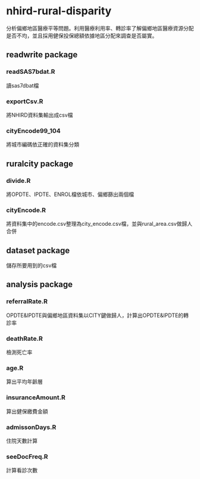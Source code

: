 # nhird-rural-disparity
分析偏鄉地區醫療平等問題。利用醫療利用率、轉診率了解偏鄉地區醫療資源分配是否不均，並且採用健保投保總額依據地區分配來調查是否屬實。

## readwrite package

### readSAS7bdat.R
讀sas7dbat檔

### exportCsv.R
將NHIRD資料集輸出成csv檔

### cityEncode99_104
將城市編碼依正確的資料集分類

## ruralcity package
### divide.R
將OPDTE、IPDTE、ENROL檔依城市、偏鄉篩出兩個檔

### cityEncode.R
將資料集中的encode.csv整理為city_encode.csv檔，並與rural_area.csv做歸人合併

## dataset package
儲存所要用到的csv檔

## analysis package

### referralRate.R
OPDTE&IPDTE與偏鄉地區資料集以CITY鍵做歸人，計算出OPDTE&IPDTE的轉診率

### deathRate.R
檢測死亡率

### age.R
算出平均年齡層

### insuranceAmount.R
算出健保繳費金額

### admissonDays.R
住院天數計算

### seeDocFreq.R
計算看診次數
